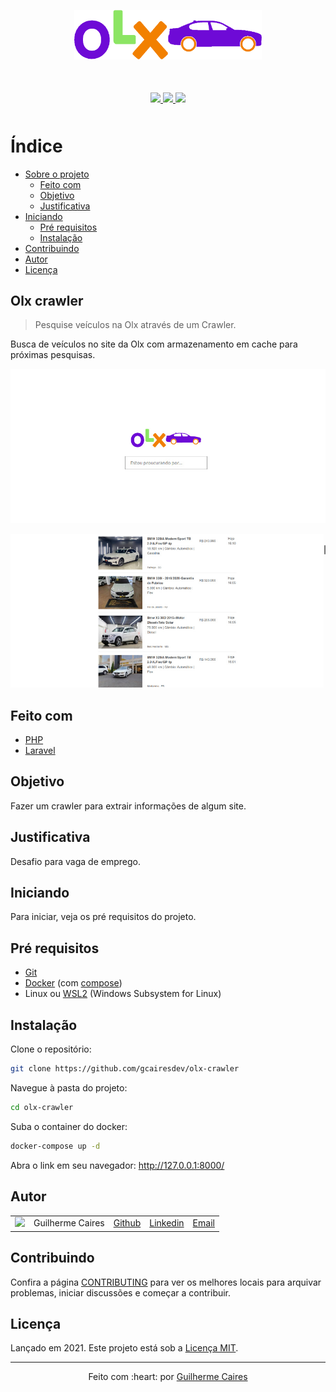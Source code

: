 <p align="center">
  <img src=".github/img/logo.png" width="300px"></img>
</p>

<p align="center" style="margin: 50px">
  <a href="https://github.com/gcairesdev/olx-crawler">
    <img src="https://img.shields.io/github/languages/code-size/gcairesdev/olx-crawler?color=6e0ad6&style=for-the-badge"></img>
  </a>
  <a href="https://github.com/gcairesdev/olx-crawler/blob/master/LICENSE.md">
    <img src="https://img.shields.io/github/languages/top/gcairesdev/olx-crawler?color=8ce563&style=for-the-badge"></img>
  </a>
  <a href="https://github.com/gcairesdev/olx-crawler">
    <img src="https://img.shields.io/github/license/gcairesdev/olx-crawler?color=f28000&style=for-the-badge&"></img>
  </a>
</p>

# Índice

* [Sobre o projeto](#Olx-crawler)
  * [Feito com](#feito-com)
  * [Objetivo](#objetivo)
  * [Justificativa](#justificativa)
* [Iniciando](#iniciando)
  * [Pré requisitos](#pré-requisitos)
  * [Instalação](#instalação)
* [Contribuindo](#contribuindo)
* [Autor](#autor)
* [Licença](#licença)

## Olx crawler
> Pesquise veículos na Olx através de um Crawler.

Busca de veículos no site da Olx com armazenamento em cache para próximas pesquisas.

<p align="center">
  <img src=".github/img/searchbar.jpg"></img>
</p>

<p align="center">
  <img src=".github/img/search-results.jpg"></img>
</p>

## Feito com
* [PHP](https://www.php.net/)
* [Laravel](https://laravel.com/)

## Objetivo

Fazer um crawler para extrair informações de algum site.

## Justificativa

Desafio para vaga de emprego.

## Iniciando

Para iniciar, veja os pré requisitos do projeto.

## Pré requisitos
* [Git](https://git-scm.com/)
* [Docker](https://docker.com) (com [compose](https://docs.docker.com/compose/install/))
* Linux ou [WSL2](https://docs.microsoft.com/pt-br/windows/wsl/install-win10) (Windows Subsystem for Linux)

## Instalação

Clone o repositório:

```sh
git clone https://github.com/gcairesdev/olx-crawler
```

Navegue à pasta do projeto:

```sh
cd olx-crawler
```

Suba o container do docker:

```sh
docker-compose up -d
```

Abra o link em seu navegador: http://127.0.0.1:8000/

## Autor

|                |                  |          |            |         |
|----------------|------------------|----------|------------|---------|
| ![][githubImg] | Guilherme Caires | [Github] | [Linkedin] | [Email] |

## Contribuindo

Confira a página [CONTRIBUTING](./CONTRIBUTING.md) para ver os melhores locais para arquivar problemas, iniciar discussões e começar a contribuir.

## Licença

Lançado em 2021.
Este projeto está sob a [Licença MIT](./LICENSE.md).

---

<p align="center">
    Feito com :heart: por <a href="https://github.com/gcairesdev">Guilherme Caires</a>
</p>

<!-- Markdown link & img dfn's -->
[Github]: https://github.com/gcairesdev
[GithubImg]: https://avatars.githubusercontent.com/u/54117888?s=100
[Linkedin]: https://linkedin.com/in/guilherme-caires/
[Email]: contatogcaires@gmail.com